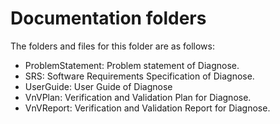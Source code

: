 # Documentation folders

The folders and files for this folder are as follows:

- ProblemStatement: Problem statement of Diagnose.
- SRS: Software Requirements Specification of Diagnose.
- UserGuide: User Guide of Diagnose
- VnVPlan: Verification and Validation Plan for Diagnose.
- VnVReport: Verification and Validation Report for Diagnose.
